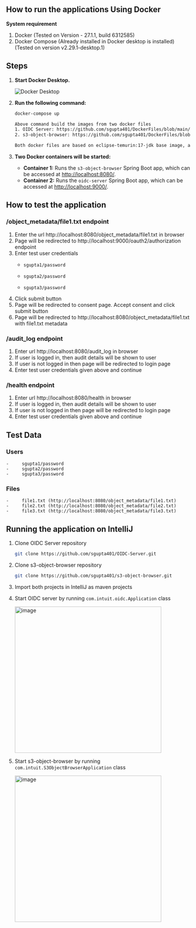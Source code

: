 ## How to run the applications Using Docker 

**System requirement**
1. Docker (Tested on Version - 27.1.1, build 6312585)
2. Docker Compose (Already installed in Docker desktop is installed) (Tested on version v2.29.1-desktop.1)  

## Steps

1. **Start Docker Desktop.**

   ![Docker Desktop](https://github.com/user-attachments/assets/786b4f2f-b859-4ce2-b12f-128f19c8f02d)

2. **Run the following command:**
   ```bash
   docker-compose up

   Above command build the images from two docker files
   1. OIDC Server: https://github.com/sgupta401/DockerFiles/blob/main/Dockerfile.OIDC
   2. s3-object-browser: https://github.com/sgupta401/DockerFiles/blob/main/Dockerfile.s3

   Both docker files are based on eclipse-temurin:17-jdk base image, and pull the code from the git hub repositories. THe jars are then built using maven and the containers are started on ports 8080 and 9000
   
3. **Two Docker containers will be started:**
   - **Container 1:** Runs the `s3-object-browser` Spring Boot app, which can be accessed at [http://localhost:8080/](http://localhost:8080/).
   - **Container 2:** Runs the `oidc-server` Spring Boot app, which can be accessed at [http://localhost:9000/](http://localhost:9000/).

## How to test the application 
### /object_metadata/file1.txt endpoint
1. Enter the url http://localhost:8080/object_metadata/file1.txt in browser
2. Page will be redirected to http://localhost:9000/oauth2/authorization endpoint
3. Enter test user credentials
    -     sgupta1/password
    -     sgupta2/password
    -     sgupta3/password
4. Click submit button
5. Page will be redirected to consent page. Accept consent and click submit button
6. Page will be redirected to http://localhost:8080/object_metadata/file1.txt with file1.txt metadata

### /audit_log endpoint
1. Enter url http://localhost:8080/audit_log in browser
2. If user is logged in, then audit details will be shown to user
3. If user is not logged in then page will be redirected to login page
4. Enter test user credentials given above and continue

### /health endpoint
1. Enter url http://localhost:8080/health in browser
2. If user is logged in, then audit details will be shown to user
3. If user is not logged in then page will be redirected to login page
4. Enter test user credentials given above and continue

## Test Data 
### Users 
    -     sgupta1/password
    -     sgupta2/password
    -     sgupta3/password
### Files 
    -     file1.txt (http://localhost:8080/object_metadata/file1.txt) 
    -     file2.txt (http://localhost:8080/object_metadata/file2.txt)
    -     file3.txt (http://localhost:8080/object_metadata/file3.txt)

## Running the application on IntelliJ
1. Clone OIDC Server repository
   ```bash
   git clone https://github.com/sgupta401/OIDC-Server.git
2. Clone s3-object-browser repository
   ```bash
   git clone https://github.com/sgupta401/s3-object-browser.git
3. Import both projects in IntelliJ as maven projects
4. Start OIDC server by running `com.intuit.oidc.Application` class

   <img width="400" alt="image" src="https://github.com/user-attachments/assets/f8161b1e-1f79-406f-81b2-003bd8b566fd">

5. Start s3-object-browser by running `com.intuit.S3ObjectBrowserApplication` class

   <img width="400" alt="image" src="https://github.com/user-attachments/assets/1276cf18-7a23-4d78-9629-e0ff20e382e7">

   
